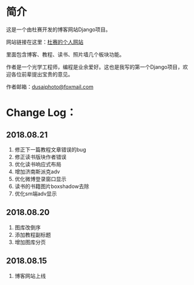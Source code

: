 # 简介
这是一个由杜赛开发的博客网站Django项目。

网站链接在这里：[杜赛的个人网站](www.dusaiphoto.com)

里面包含博客、教程、读书、照片墙几个板块功能。

作者是一个光学工程师，编程是业余爱好。这也是我写的第一个Django项目，欢迎各位前辈提出宝贵的意见。

作者邮箱：dusaiphoto@foxmail.com

# Change Log：
## 2018.08.21
1. 修正下一篇教程文章错误的bug
2. 修正读书版块作者错误
3. 优化读书响应式布局
4. 增加济南斯派克adv
5. 优化微博登录窗口显示
6. 读书的书籍图片boxshadow去除
7. 优化sm端adv显示

## 2018.08.20
1. 图库改倒序
2. 添加教程副标题
3. 增加图库分页

## 2018.08.15
1. 博客网站上线
